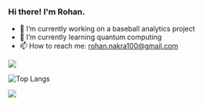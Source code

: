 ### Hi there! I'm Rohan.

- 🔭 I’m currently working on a baseball analytics project
- 🌱 I’m currently learning quantum computing
- 📫 How to reach me: rohan.nakra100@gmail.com

<img src="https://github-readme-stats.vercel.app/api?username=rohannakra&show_icons=true&theme=radical&title_color=8E2DE2&text_color=fff&icon_color=8E2DE2">

![Top Langs](https://github-readme-stats.vercel.app/api/top-langs/?username=rohannakra&theme=radical&title_color=8E2DE2&text_color=fff)

<a href="https://twitter.com/RohanNakra"><img src="https://img.shields.io/badge/twitter%20@RohanNakra-0D95E8?style=for-the-badge&logo=twitter&logoColor=white"/></a>
